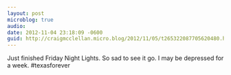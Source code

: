 ```yaml
---
layout: post
microblog: true
audio: 
date: 2012-11-04 23:18:09 -0600
guid: http://craigmcclellan.micro.blog/2012/11/05/t265322087705620480.html
---
```

Just finished Friday Night Lights. So sad to see it go. I may be depressed for a week. #texasforever
